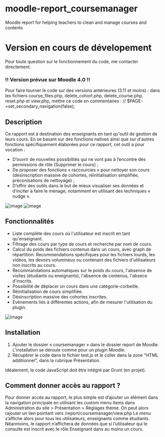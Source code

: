 # moodle-report_coursemanager
Moodle report for helping teachers to clean and manage courses and contents

# Version en cours de dévelopement #
Pour toute question sur le fonctionnement du code, me contacter directement.

### !! Version prévue sur Moodle 4.0 !! ###
Pour faire tourner le code sur des versions antérieures (3.11 et moins) : dans les fichiers course_files.php, delete_cohort.php, delete_course.php, reset.php et view.php, mettre ce code en commentaires :
// $PAGE->set_secondary_navigation(false);

## Description ##
Ce rapport est à destination des enseignants en tant qu'outil de gestion de leurs cours. En se basant sur des fonctions 
natives ainsi que sur d'autres fonctions spécifiquement élaborées pour ce rapport, cet outil a pour vocation : 
-	D’ouvrir de nouvelles possibilités qui ne vont pas à l’encontre des permissions de rôle (Supprimer le cours) ;
-	De proposer des fonctions « raccourcies » pour nettoyer son cours (désinscription massive de cohortes, réinitialisation simplifiée, préconisations de nettoyage) ;
-	D’offrir des outils dans le but de mieux visualiser ses données et d’inciter à faire le ménage, notamment en utilisant des techniques « nudge ».

![image](https://user-images.githubusercontent.com/25584834/179756387-804fa248-e542-4bd8-b8d7-920bf9e8fe0f.png)
![image](https://user-images.githubusercontent.com/25584834/179756572-ab7bdb9e-00a2-4db9-9960-754194af59c5.png)

## Fonctionnalités ##

- Liste complète des cours où l'utilisateur est inscrit en tant qu'enseignant.
- Filtrage des cours par type de cours et recherche par nom de cours.
- Calcul du poids des fichiers contenus dans un cours, avec graph de répartition. Recommendations spécifiques pour les fichiers lourds, les vidéos, les devoirs volumineux ou contenant des fichiers d'utilisateurs non inscrits au cours.
- Recommandations automatiques sur le poids du cours, l'absence de visites (étudiants ou eneignants), l'absence de contenus, l'absece d'inscrits.
- Possibilité de déplacer un cours dans une catégorie-corbeille.
- Réinitialisation de cours simplifiée.
- Désinscription massive des cohortes inscrites.
- Evénements liés à différentes actions, afin de mesurer l'utilisation du plugin.

![image](https://user-images.githubusercontent.com/25584834/179756655-1732b9ed-97cf-4e9b-85d4-d65622159c31.png)

## Installation ##
1) Ajouter le dossier « coursemanager » dans le dossier report de Moodle. L’installation se déroule comme pour un plugin Moodle.
2) Récupérer le code dans le fichier test.js et le coller dans la zone "HTML additionnel", dans la rubrique Présentation.

Idéalement, le code JavaScript doit être intégré par Grunt (en projet).

## Comment donner accès au rapport ? ##
Pour donner accès au rapport, le plus simple est d’ajouter un élément dans la navigation principale en utilisant les custom menu items 
dans Administration du site > Présentation > Réglages thème. On peut alors rajouter un lien pointant vers /report/coursemanager/view.php
Le menu s’affiche alors pour tous les utilisateurs, enseignants comme étudiants. Néanmoins, le rapport n’affichera de données que si 
l’utilisateur qui le consulte est inscrit avec le rôle Enseignant dans au moins un cours.
